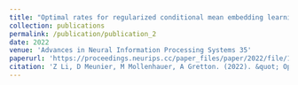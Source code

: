 ```yaml
---
title: "Optimal rates for regularized conditional mean embedding learning"
collection: publications
permalink: /publication/publication_2
date: 2022
venue: 'Advances in Neural Information Processing Systems 35'
paperurl: 'https://proceedings.neurips.cc/paper_files/paper/2022/file/1c71cd4032da425409d8ada8727bad42-Paper-Conference.pdf'
citation: 'Z Li, D Meunier, M Mollenhauer, A Gretton. (2022). &quot; Optimal rates for regularized conditional mean embedding learning.&quot; <i>Advances in Neural Information Processing Systems 35</i>, 4433-4445.'
---
```

